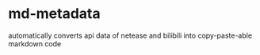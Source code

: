 # md-metadata
automatically converts api data of netease and bilibili into copy-paste-able markdown code
